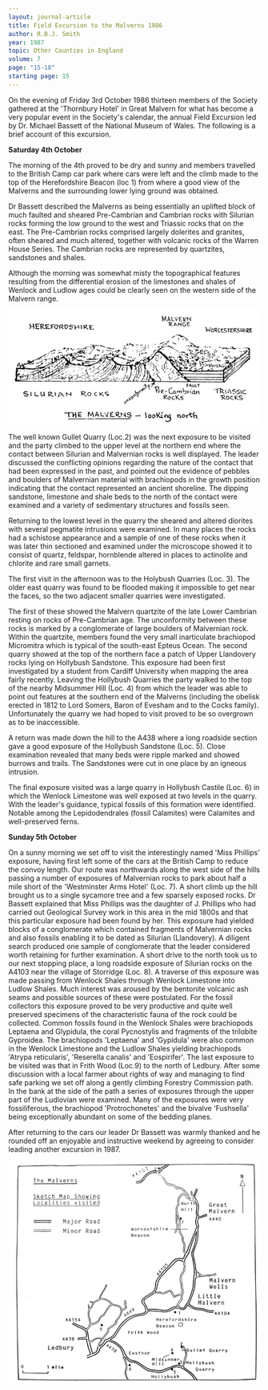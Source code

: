 ```yaml
---
layout: journal-article
title: Field Excursion to the Malverns 1986
author: R.B.J. Smith
year: 1987
topic: Other Counties in England
volume: 7
page: "15-18"
starting page: 15
---
```

On the evening of Friday 3rd October 1986 thirteen members of the Society gathered at the 'Thornbury Hotel' in Great Malvern for what has become a very popular event in the Society's calendar, the annual Field Excursion led by Dr. Michael Bassett of the National Museum of Wales. The following is a brief account of this excursion.

**Saturday 4th October**

The morning of the 4th proved to be dry and sunny and members travelled to the British Camp car park where cars were left and the climb made to the top of the Herefordshire Beacon (loc 1) from where a good view of the Malverns and the surrounding lower lying ground was obtained.

Dr Bassett described the Malverns as being essentially an uplifted block of much faulted and sheared Pre-Cambrian and Cambrian rocks with Silurian rocks forming the low ground to the west and Triassic rocks that on the east. The Pre-Cambrian rocks comprised largely dolerites and granites, often sheared and much altered, together with volcanic rocks of the Warren House Series. The Cambrian rocks are represented by quartzites, sandstones and shales.

Although the morning was somewhat misty the topographical features resulting from the differential erosion of the limestones and shales of Wenlock and Ludlow ages could be clearly seen on the western side of the Malvern range.

<img src="assets/malverns-north.jpg">

The well known Gullet Quarry (Loc.2) was the next exposure to be visited and the party climbed to the upper level at the northern end where the contact between Silurian and Malvernian rocks is well displayed. The leader discussed the conflicting opinions regarding the nature of the contact that had been expressed in the past, and pointed out the evidence of pebbles and boulders of Malvernian material with brachiopods in the growth position indicating that the contact represented an ancient shoreline. The dipping sandstone, limestone and shale beds to the north of the contact were examined and a variety of sedimentary structures and fossils seen.

Returning to the lowest level in the quarry the sheared and altered diorites with several pegmatite intrusions were examined. In many places the rocks had a schistose appearance and a sample of one of these rocks when it was later thin sectioned and examined under the microscope showed it to consist of quartz, feldspar, hornblende altered in places to actinolite and chlorite and rare small garnets.

The first visit in the afternoon was to the Holybush Quarries (Loc. 3). The older east quarry was found to be flooded making it impossible to get near the faces, so the two adjacent smaller quarries were investigated.

The first of these showed the Malvern quartzite of the late Lower Cambrian resting on rocks of Pre-Cambrian age. The unconformity between these rocks is marked by a conglomerate of large boulders of Malvernian rock. Within the quartzite, members found the very small inarticulate brachiopod Micromitra which is typical of the south-east Epteus Ocean. The second quarry showed at the top of the northern face a patch of Upper Llandovery rocks lying on Hollybush Sandstone. This exposure had been first investigated by a student from Cardiff University when mapping the area fairly recently. Leaving the Hollybush Quarries the party walked to the top of the nearby Midsummer Hill (Loc. 4) from which the leader was able to point out features at the southern end of the Malverns (including the obelisk erected in 1812 to Lord Somers, Baron of Evesham and to the Cocks family). Unfortunately the quarry we had hoped to visit proved to be so overgrown as to be inaccessible.

A return was made down the hill to the A438 where a long roadside section gave a good exposure of the Hollybush Sandstone (Loc. 5). Close examination revealed that many beds were ripple marked and showed burrows and trails. The Sandstones were cut in one place by an igneous intrusion.

The final exposure visited was a large quarry in Hollybush Castile (Loc. 6) in which the Wenlock Limestone was well exposed at two levels in the quarry. With the leader's guidance, typical fossils of this formation were identified. Notable among the Lepidodendrales (fossil Calamites) were Calamites and well-preserved ferns.

**Sunday 5th October**

On a sunny morning we set off to visit the interestingly named 'Miss Phillips' exposure, having first left some of the cars at the British Camp to reduce the convoy length. Our route was northwards along the west side of the hills passing a number of exposures of Malvernian rocks to park about half a mile short of the 'Westminster Arms Hotel' (Loc. 7). A short climb up the hill brought us to a single sycamore tree and a few sparsely exposed rocks. Dr Bassett explained that Miss Phillips was the daughter of J. Phillips who had carried out Geological Survey work in this area in the mid 1800s and that this particular exposure had been found by her. This exposure had yielded blocks of a conglomerate which contained fragments of Malvernian rocks and also fossils enabling it to be dated as Silurian (Llandovery). A diligent search produced one sample of conglomerate that the leader considered worth retaining for further examination. A short drive to the north took us to our next stopping place, a long roadside exposure of Silurian rocks on the A4103 near the village of Storridge (Loc. 8). A traverse of this exposure was made passing from Wenlock Shales through Wenlock Limestone into Ludlow Shales. Much interest was aroused by the bentonite volcanic ash seams and possible sources of these were postulated. For the fossil collectors this exposure proved to be very productive and quite well preserved specimens of the characteristic fauna of the rock could be collected. Common fossils found in the Wenlock Shales were brachiopods Leptaena and Glypidula, the coral Pycnostylis and fragments of the trilobite Gyproidea. The brachiopods 'Leptaena' and 'Gypidula' were also common in the Wenlock Limestone and the Ludlow Shales yielding brachiopods 'Atrypa reticularis', 'Reserella canalis' and 'Eospirifer'. The last exposure to be visited was that in Frith Wood (Loc.9) to the north of Ledbury. After some discussion with a local farmer about rights of way and managing to find safe parking we set off along a gently climbing Forestry Commission path. In the bank at the side of the path a series of exposures through the upper part of the Ludlovian were examined. Many of the exposures were very fossiliferous, the brachiopod 'Protrochonetes' and the bivalve 'Fushsella' being exceptionally abundant on some of the bedding planes.

After returning to the cars our leader Dr Bassett was warmly thanked and he rounded off an enjoyable and instructive weekend by agreeing to consider leading another excursion in 1987.

<img src="assets/malverns-sketch-map.jpg">